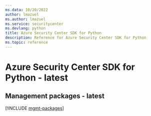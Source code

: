 ```yaml
---
ms.data: 10/20/2022
author: lmazuel
ms.author: lmazuel
ms.service: securitycenter
ms.devlang: python
title: Azure Security Center SDK for Python
description: Reference for Azure Security Center SDK for Python
ms.topic: reference
---
```

# Azure Security Center SDK for Python - latest

## Management packages - latest
[!INCLUDE [mgmt-packages](security-center-mgmt-index.md)]